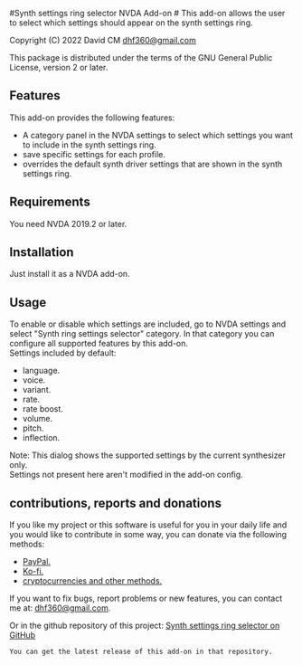 #Synth settings ring selector NVDA Add-on #
This add-on allows the user to select which     settings should appear on the synth settings ring.

Copyright (C) 2022 David CM <dhf360@gmail.com>

This package is distributed under the terms of the GNU General Public License, version 2 or later.

## Features
  This add-on provides the following features:

* A category panel in the NVDA settings to select which settings you want to include in the synth settings ring.
* save specific settings for each profile.
* overrides the default synth driver settings that are shown in the synth settings ring.

## Requirements
  You need NVDA 2019.2 or later.

## Installation
  Just install it as a NVDA add-on.

## Usage
  To enable or disable which settings are included, go to NVDA settings and select "Synth ring settings selector" category. In that category you can configure all  supported features by this add-on.  
  Settings included by default:

* language.
* voice.
* variant.
* rate.
* rate boost.
* volume.
* pitch.
* inflection.

Note: This dialog shows the supported settings by the current synthesizer only.  
Settings not present here aren't  modified in the add-on config.

## contributions, reports and donations

If you like my project or this software is useful for you in your daily life and you would like to contribute in some way, you can donate via the following methods:

* [PayPal.](https://paypal.me/davicm)
* [Ko-fi.](https://ko-fi.com/davidacm)
* [cryptocurrencies and other methods.](https://davidacm.github.io/donations/)

If you want to fix bugs, report problems or new features, you can contact me at: <dhf360@gmail.com>.

  Or in the github repository of this project:
  [Synth settings ring selector on GitHub](https://github.com/davidacm/synthRingSettingsSelector)

    You can get the latest release of this add-on in that repository.
